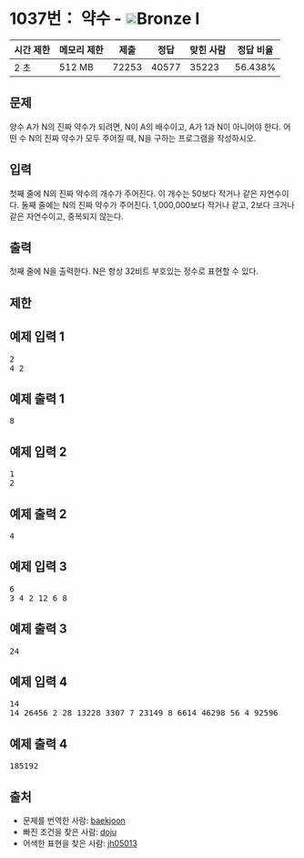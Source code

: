 # 1037번： 약수 - <img src="https://static.solved.ac/tier_small/5.svg" style="height:20px" />Bronze I


| 시간 제한 | 메모리 제한 | 제출 | 정답 | 맞힌 사람 | 정답 비율 |
| --- | --- | --- | --- | --- | --- |
| 2 초 | 512 MB | 72253 | 40577 | 35223 | 56.438% |


## 문제


양수 A가 N의 진짜 약수가 되려면, N이 A의 배수이고, A가 1과 N이 아니어야 한다. 어떤 수 N의 진짜 약수가 모두 주어질 때, N을 구하는 프로그램을 작성하시오.




## 입력


첫째 줄에 N의 진짜 약수의 개수가 주어진다. 이 개수는 50보다 작거나 같은 자연수이다. 둘째 줄에는 N의 진짜 약수가 주어진다. 1,000,000보다 작거나 같고, 2보다 크거나 같은 자연수이고, 중복되지 않는다.




## 출력


첫째 줄에 N을 출력한다. N은 항상 32비트 부호있는 정수로 표현할 수 있다.




## 제한




## 예제 입력 1


<pre>2
4 2
</pre>


## 예제 출력 1


<pre>8
</pre>




## 예제 입력 2


<pre>1
2
</pre>


## 예제 출력 2


<pre>4
</pre>




## 예제 입력 3


<pre>6
3 4 2 12 6 8
</pre>


## 예제 출력 3


<pre>24
</pre>




## 예제 입력 4


<pre>14
14 26456 2 28 13228 3307 7 23149 8 6614 46298 56 4 92596
</pre>


## 예제 출력 4


<pre>185192
</pre>






## 출처


- 문제를 번역한 사람: [baekjoon](/user/baekjoon)
- 빠진 조건을 찾은 사람: [doju](/user/doju)
- 어색한 표현을 찾은 사람: [jh05013](/user/jh05013)




